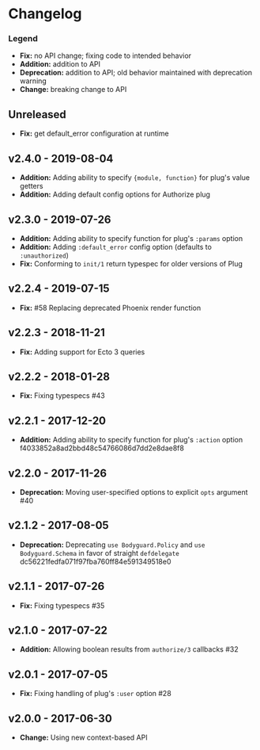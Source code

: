 # Changelog

### Legend

* **Fix:** no API change; fixing code to intended behavior
* **Addition:** addition to API
* **Deprecation:** addition to API; old behavior maintained with deprecation warning
* **Change:** breaking change to API

## Unreleased
* **Fix:** get default_error configuration at runtime

## v2.4.0 - 2019-08-04

* **Addition:** Adding ability to specify `{module, function}` for plug's value getters
* **Addition:** Adding default config options for Authorize plug

## v2.3.0 - 2019-07-26

* **Addition:** Adding ability to specify function for plug's `:params` option
* **Addition:** Adding `:default_error` config option (defaults to `:unauthorized`)
* **Fix:** Conforming to `init/1` return typespec for older versions of Plug

## v2.2.4 - 2019-07-15

* **Fix:** #58 Replacing deprecated Phoenix render function

## v2.2.3 - 2018-11-21

* **Fix:** Adding support for Ecto 3 queries

## v2.2.2 - 2018-01-28

* **Fix:** Fixing typespecs #43

## v2.2.1 - 2017-12-20

* **Addition:** Adding ability to specify function for plug's `:action` option f4033852a8ad2bbd48c54766086d7dd2e8dae8f8

## v2.2.0 - 2017-11-26

* **Deprecation:** Moving user-specified options to explicit `opts` argument #40

## v2.1.2 - 2017-08-05

* **Deprecation:** Deprecating `use Bodyguard.Policy` and `use Bodyguard.Schema` in favor of straight `defdelegate` dc56221fedfa071f97fba760ff84e591349518e0

## v2.1.1 - 2017-07-26

* **Fix:** Fixing typespecs #35

## v2.1.0 - 2017-07-22

* **Addition:** Allowing boolean results from `authorize/3` callbacks #32

## v2.0.1 - 2017-07-05

* **Fix:** Fixing handling of plug's `:user` option #28

## v2.0.0 - 2017-06-30

* **Change:** Using new context-based API
